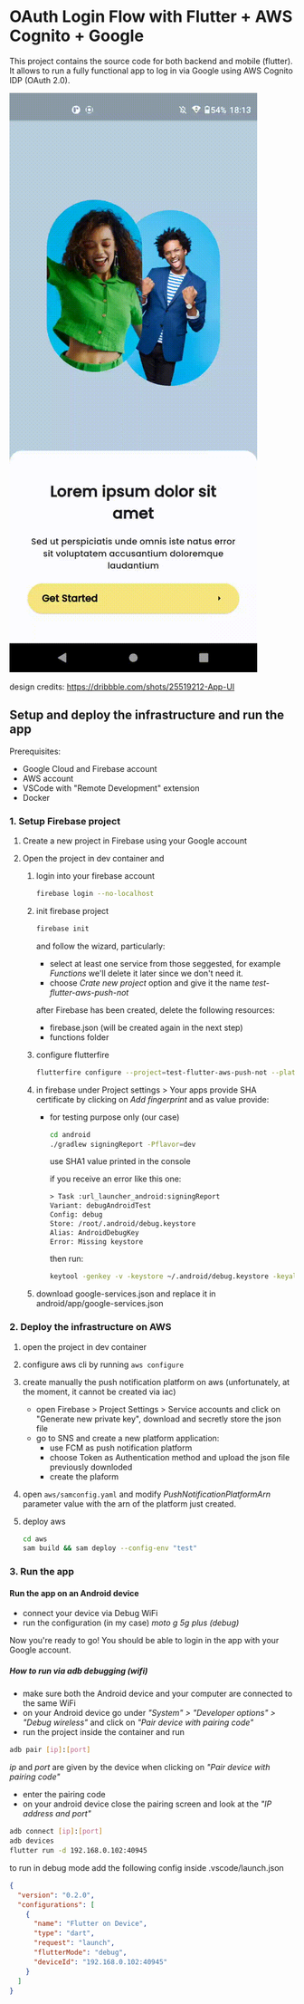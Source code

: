 # OAuth Login Flow with Flutter + AWS Cognito + Google

This project contains the source code for both backend and mobile (flutter). It allows to run a fully functional app to log in via Google using AWS Cognito IDP (OAuth 2.0).

![preview](./preview.gif)

design credits: https://dribbble.com/shots/25519212-App-UI

## Setup and deploy the infrastructure and run the app

Prerequisites:

 - Google Cloud and Firebase account
 - AWS account
 - VSCode with "Remote Development" extension
 - Docker

### 1. Setup Firebase project

1. Create a new project in Firebase using your Google account

2. Open the project in dev container and
  
    1. login into your firebase account
    
        ```sh
        firebase login --no-localhost
        ```

    2. init firebase project

        ```sh
        firebase init
        ```

        and follow the wizard, particularly:

        - select at least one service from those seggested, for example *Functions* we'll delete it later since we don't need it.
        - choose *Crate new project* option and give it the name *test-flutter-aws-push-not*

        after Firebase has been created, delete the following resources:
        - firebase.json (will be created again in the next step)
        - functions folder

    3. configure flutterfire

        ```sh
        flutterfire configure --project=test-flutter-aws-push-not --platforms=android --android-package-name=com.example.push_notification.dev
        ```
        
    4. in firebase under Project settings > Your apps provide SHA certificate by clicking on *Add fingerprint* and as value provide:
        - for testing purpose only (our case)

            ```sh 
            cd android
            ./gradlew signingReport -Pflavor=dev
            ``` 

            use SHA1 value printed in the console

            if you receive an error like this one:

            ```
            > Task :url_launcher_android:signingReport
            Variant: debugAndroidTest
            Config: debug
            Store: /root/.android/debug.keystore
            Alias: AndroidDebugKey
            Error: Missing keystore
            ```

            then run:

            ```sh
            keytool -genkey -v -keystore ~/.android/debug.keystore -keyalg RSA -keysize 2048 -validity 10000 -alias androiddebugkey -storepass android -keypass android
            ```

    5. download google-services.json and replace it in android/app/google-services.json

### 2. Deploy the infrastructure on AWS

1. open the project in dev container

2. configure aws cli by running ```aws configure```

3. create manually the push notification platform on aws (unfortunately, at the moment, it cannot be created via iac)
    - open Firebase > Project Settings > Service accounts and click on "Generate new private key", download and secretly store the json file
    - go to SNS and create a new platform application:
        - use FCM as push notification platform
        - choose Token as Authentication method and upload the json file previously downloded
        - create the plaform

4. open ```aws/samconfig.yaml``` and modify *PushNotificationPlatformArn* parameter value with the arn of the platform just created.

5. deploy aws

    ```sh
    cd aws
    sam build && sam deploy --config-env "test"
    ```

### 3. Run the app

#### Run the app on an Android device

- connect your device via Debug WiFi
- run the configuration (in my case) *moto g 5g plus (debug)*

Now you're ready to go! You should be able to login in the app with your Google account.

##### How to run via adb debugging (wifi)

- make sure both the Android device and your computer are connected to the same WiFi
- on your Android device go under *"System" > "Developer options" > "Debug wireless"* and click on *"Pair device with pairing code"*
- run the project inside the container and run

```sh
adb pair [ip]:[port]
```

*ip* and *port* are given by the device when clicking on *"Pair device with pairing code"*

- enter the pairing code
- on your android device close the pairing screen and look at the *"IP address and port"*

```sh
adb connect [ip]:[port]
adb devices
flutter run -d 192.168.0.102:40945
```

to run in debug mode add the following config inside .vscode/launch.json

```json
{
  "version": "0.2.0",
  "configurations": [
    {
      "name": "Flutter on Device",
      "type": "dart",
      "request": "launch",
      "flutterMode": "debug",
      "deviceId": "192.168.0.102:40945"
    }
  ]
}
```